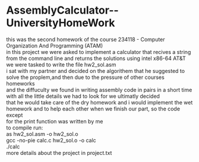 # AssemblyCalculator--UniversityHomeWork
this was the second homework of the course 234118 - Computer Organization And Programming (ATAM)<br>
in this project we were asked to implement a calculator that recives a string from the command line and returns the solutions using intel x86-64 AT&T<br>
we were tasked to write the file hw2_sol.asm<br>
i sat with my partner and decided on the algorithem that he suggested to solve the proplem,and then due to the pressure of other courses homeworks <br>
and the diffuculty we found in writing assembly code in pairs in a short time with all the little details we had to look for we ultimatly decided<br>
that he would take care of the dry homework and i would implement the wet homework and to help each other when we finish our part, so the code except<br>
for the print function was written by me<br>
to compile run:<br>
as hw2_sol.asm -o hw2_sol.o<br>
gcc -no-pie calc.c hw2_sol.o -o calc<br>
./calc<br>
more details about the project in project.txt
